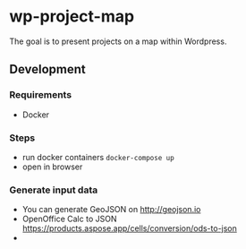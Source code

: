 # wp-project-map
The goal is to present projects on a map within Wordpress.

## Development
### Requirements
* Docker

### Steps
* run docker containers ```docker-compose up```
* open in browser 


### Generate input data
* You can generate GeoJSON on http://geojson.io
* OpenOffice Calc to JSON https://products.aspose.app/cells/conversion/ods-to-json
* 